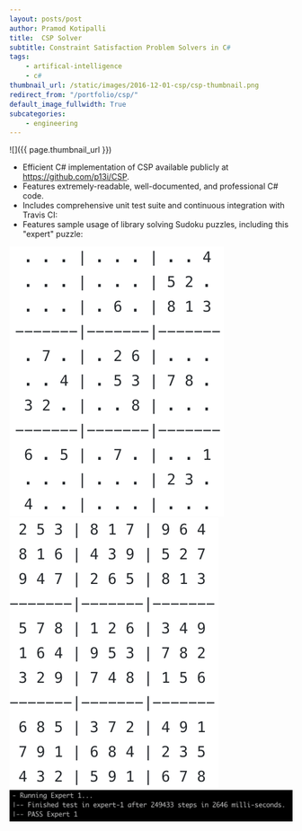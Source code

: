 ```yaml
---
layout: posts/post
author: Pramod Kotipalli
title:  CSP Solver
subtitle: Constraint Satisfaction Problem Solvers in C#
tags:
    - artifical-intelligence
    - c#
thumbnail_url: /static/images/2016-12-01-csp/csp-thumbnail.png
redirect_from: "/portfolio/csp/"
default_image_fullwidth: True
subcategories:
    - engineering
---
```


![]({{ page.thumbnail_url }})

* Efficient C# implementation of CSP available publicly at https://github.com/p13i/CSP.
* Features extremely-readable, well-documented, and professional C# code.
* Includes comprehensive unit test suite and continuous integration with Travis CI:
* Features sample usage of library solving Sudoku puzzles, including this "expert" puzzle:

![](/static/images/2016-12-01-csp/csp-sudoku-unfilled.png)
![](/static/images/2016-12-01-csp/csp-sudoku-filled.png)
![](/static/images/2016-12-01-csp/csp-console.png)